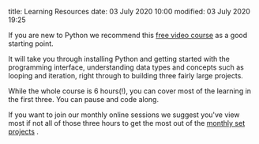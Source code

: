 title: Learning Resources
date: 03 July 2020 10:00
modified: 03 July 2020 19:25

If you are new to Python we recommend this [free video course](https://youtu.be/_uQrJ0TkZlc) as a good starting point. 

It will take you through installing Python and getting started with the programming interface, understanding data types and concepts such as looping and iteration, right through to building three fairly large projects. 

While the whole course is 6 hours(!), you can cover most of the learning in the first three. You can pause and code along. 

If you want to join our monthly online sessions we suggest you've view most if not all of those three hours to get the most out of the [monthly set projects](https://github.com/PythonAberdeen/user_group) . 


